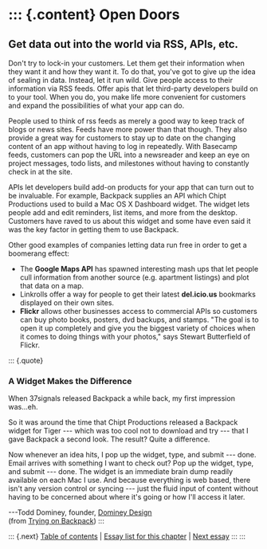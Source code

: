 ::: {.content}
Open Doors
==========

Get data out into the world via RSS, APIs, etc.
-----------------------------------------------

Don\'t try to lock-in your customers. Let them get their information
when they want it and how they want it. To do that, you\'ve got to give
up the idea of sealing in data. Instead, let it run wild. Give people
access to their information via RSS feeds. Offer apis that let
third-party developers build on to your tool. When you do, you make life
more convenient for customers and expand the possibilities of what your
app can do.

People used to think of rss feeds as merely a good way to keep track of
blogs or news sites. Feeds have more power than that though. They also
provide a great way for customers to stay up to date on the changing
content of an app without having to log in repeatedly. With Basecamp
feeds, customers can pop the URL into a newsreader and keep an eye on
project messages, todo lists, and milestones without having to
constantly check in at the site.

APIs let developers build add-on products for your app that can turn out
to be invaluable. For example, Backpack supplies an API which Chipt
Productions used to build a Mac OS X Dashboard widget. The widget lets
people add and edit reminders, list items, and more from the desktop.
Customers have raved to us about this widget and some have even said it
was the key factor in getting them to use Backpack.

Other good examples of companies letting data run free in order to get a
boomerang effect:

-   The **Google Maps API** has spawned interesting mash ups that let
    people cull information from another source (e.g. apartment
    listings) and plot that data on a map.
-   Linkrolls offer a way for people to get their latest **del.icio.us**
    bookmarks displayed on their own sites.
-   **Flickr** allows other businesses access to commercial APIs so
    customers can buy photo books, posters, dvd backups, and stamps.
    \"The goal is to open it up completely and give you the biggest
    variety of choices when it comes to doing things with your photos,\"
    says Stewart Butterfield of Flickr.

::: {.quote}
### A Widget Makes the Difference

When 37signals released Backpack a while back, my first impression
was\...eh.

So it was around the time that Chipt Productions released a Backpack
widget for Tiger --- which was too cool not to download and try --- that
I gave Backpack a second look. The result? Quite a difference.

Now whenever an idea hits, I pop up the widget, type, and submit ---
done. Email arrives with something I want to check out? Pop up the
widget, type, and submit --- done. The widget is an immediate brain dump
readily available on each Mac I use. And because everything is web
based, there isn\'t any version control or syncing --- just the fluid
input of content without having to be concerned about where it\'s going
or how I\'ll access it later.

---Todd Dominey, founder, [Dominey Design](http://domineydesign.com/)\
(from [Trying on
Backpack](http://whatdoiknow.org/archives/002378.shtml))
:::

::: {.next}
[Table of contents](toc.php) \| [Essay list for this
chapter](toc.php#ch10) \| [Next
essay](ch11_Theres_Nothing_Functional_about_a_Functional_Spec.php)
:::
:::
